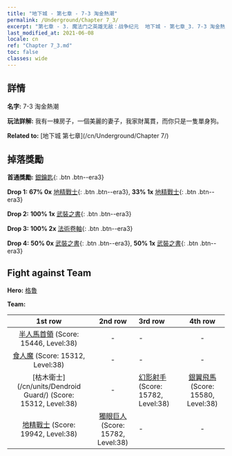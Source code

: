 ```yaml
---
title: "地下城 - 第七章 - 7-3 淘金熱潮"
permalink: /Underground/Chapter 7_3/
excerpt: "第七章 - 3. 魔法门之英雄无敌：战争纪元  地下城 - 第七章_3. 7-3 淘金熱潮"
last_modified_at: 2021-06-08
locale: cn
ref: "Chapter 7_3.md"
toc: false
classes: wide
---
```


## 詳情

 **名字:** 7-3 淘金熱潮

 **玩法詳解:**       我有一棟房子，一個美麗的妻子，我家財萬貫，而你只是一隻單身狗。

 **Related to:** [地下城 第七章](/cn/Underground/Chapter 7/)

## 掉落獎勵

 **首通獎勵:** [銀鑰匙](/cn/Items/con_693/){: .btn .btn--era3}

 **Drop 1:** **67% 0x** [地精戰士](/cn/Items/unt_217/){: .btn .btn--era3}, **33% 1x** [地精戰士](/cn/Items/unt_217/){: .btn .btn--era3}

 **Drop 2:** **100% 1x** [武裝之書](/cn/Items/mat_32/){: .btn .btn--era3}

 **Drop 3:** **100% 2x** [法術卷軸](/cn/Items/con_694/){: .btn .btn--era3}

 **Drop 4:** **50% 0x** [武裝之書](/cn/Items/mat_25/){: .btn .btn--era3}, **50% 1x** [武裝之書](/cn/Items/mat_25/){: .btn .btn--era3}


## Fight against Team
 **Hero:** [格魯](/cn/heroes/Gelu/)

 **Team:**


  | 1st row | 2nd row | 3rd row | 4th row |
  |:----:|:----:|:----|:----:|
  | [半人馬首領](/cn/units/Centaur/) (Score: 15446, Level:38)  | - | - | - |
  | [食人魔](/cn/units/Ogre/) (Score: 15312, Level:38)  | - | - | - |
  | [枯木衛士](/cn/units/Dendroid Guard/) (Score: 15312, Level:38)  | - | [幻影射手](/cn/units/Sharpshooter/) (Score: 15782, Level:38)  | [銀翼飛馬](/cn/units/Pegasus/) (Score: 15580, Level:38)  |
  | [地精戰士](/cn/units/Goblin/) (Score: 19942, Level:38)  | [獨眼巨人](/cn/units/Cyclops/) (Score: 15782, Level:38)  | - | - |


